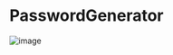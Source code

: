 # PasswordGenerator

![image](https://user-images.githubusercontent.com/84750526/124395570-17714f00-dcc2-11eb-84e8-f9a989d3df0e.png)
